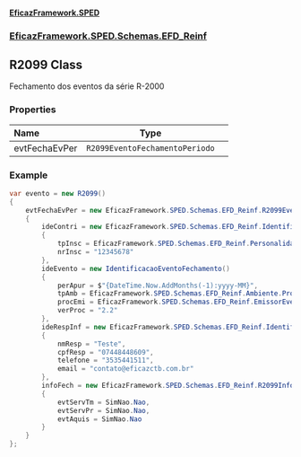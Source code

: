 #### [EficazFramework.SPED](EficazFrameworkSPED.md 'EficazFramework SPED')
### [EficazFramework.SPED.Schemas.EFD_Reinf](EficazFramework.SPED.Schemas.EFD_Reinf.md 'EficazFramework.SPED.Schemas.EFD_Reinf')

## R2099 Class

Fechamento dos eventos da série R-2000
### Properties

| Name | Type | |
| :--- | :---: | :--- |
| evtFechaEvPer | `R2099EventoFechamentoPeriodo` |  |

### Example
```csharp  
var evento = new R2099()  
{  
    evtFechaEvPer = new EficazFramework.SPED.Schemas.EFD_Reinf.R2099EventoFechamentoPeriodo()  
    {  
        ideContri = new EficazFramework.SPED.Schemas.EFD_Reinf.IdentificacaoContribuinte()  
        {  
            tpInsc = EficazFramework.SPED.Schemas.EFD_Reinf.PersonalidadeJuridica.CNPJ,  
            nrInsc = "12345678"  
        },  
        ideEvento = new IdentificacaoEventoFechamento()  
        {  
            perApur = $"{DateTime.Now.AddMonths(-1):yyyy-MM}",  
            tpAmb = EficazFramework.SPED.Schemas.EFD_Reinf.Ambiente.ProducaoRestrita_DadosReais,  
            procEmi = EficazFramework.SPED.Schemas.EFD_Reinf.EmissorEvento.AppContribuinte,  
            verProc = "2.2"  
        },  
        ideRespInf = new EficazFramework.SPED.Schemas.EFD_Reinf.IdentificacaoResponsavel()  
        {  
            nmResp = "Teste",  
            cpfResp = "07448448609",  
            telefone = "3535441511",  
            email = "contato@eficazctb.com.br"  
        },  
        infoFech = new EficazFramework.SPED.Schemas.EFD_Reinf.R2099InformacoesFechamento()  
        {  
            evtServTm = SimNao.Nao,  
            evtServPr = SimNao.Nao,  
            evtAquis = SimNao.Nao  
        }  
    }  
};  
```